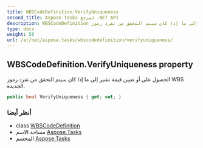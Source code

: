 ```yaml
---
title: WBSCodeDefinition.VerifyUniqueness
second_title: Aspose.Tasks لمرجع .NET API
description: WBSCodeDefinition ملكية. الحصول على أو تعيين قيمة تشير إلى ما إذا كان سيتم التحقق من تفرد رموز WBS الجديدة.
type: docs
weight: 50
url: /ar/net/aspose.tasks/wbscodedefinition/verifyuniqueness/
---
```

## WBSCodeDefinition.VerifyUniqueness property

الحصول على أو تعيين قيمة تشير إلى ما إذا كان سيتم التحقق من تفرد رموز WBS الجديدة.

```csharp
public bool VerifyUniqueness { get; set; }
```

### أنظر أيضا

* class [WBSCodeDefinition](../)
* مساحة الاسم [Aspose.Tasks](../../wbscodedefinition/)
* المجسم [Aspose.Tasks](../../../)



